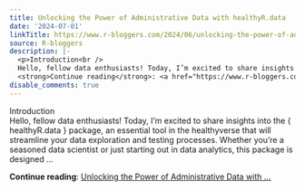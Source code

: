```yaml
---
title: Unlocking the Power of Administrative Data with healthyR.data
date: '2024-07-01'
linkTitle: https://www.r-bloggers.com/2024/06/unlocking-the-power-of-administrative-data-with-healthyr-data/
source: R-bloggers
description: |-
  <p>Introduction<br />
  Hello, fellow data enthusiasts! Today, I’m excited to share insights into the { healthyR.data } package, an essential tool in the healthyverse that will streamline your data exploration and testing processes. Whether you’re a seasoned data scientist or just starting out in data analytics, this package is designed ...</p>
  <strong>Continue reading</strong>: <a href="https://www.r-bloggers.com/2024/06/unlocking-the-power-of-administrative-data-with-healthyr-data/">Unlocking the Power of Administrative Data with ...
disable_comments: true
---
```

<p>Introduction<br />
Hello, fellow data enthusiasts! Today, I’m excited to share insights into the { healthyR.data } package, an essential tool in the healthyverse that will streamline your data exploration and testing processes. Whether you’re a seasoned data scientist or just starting out in data analytics, this package is designed ...</p>
<strong>Continue reading</strong>: <a href="https://www.r-bloggers.com/2024/06/unlocking-the-power-of-administrative-data-with-healthyr-data/">Unlocking the Power of Administrative Data with ...